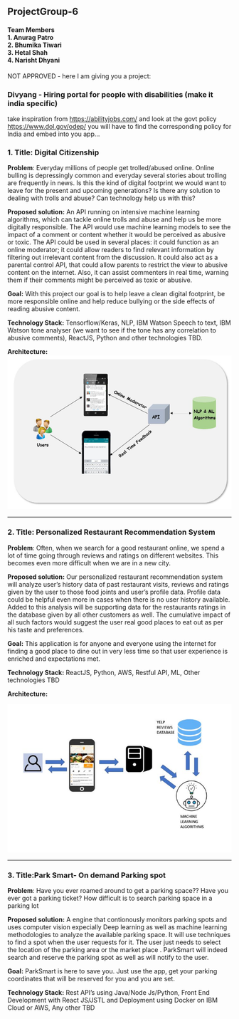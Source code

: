 ## ProjectGroup-6
#### Team Members </br> 1. Anurag Patro </br> 2. Bhumika Tiwari </br> 3. Hetal Shah </br> 4. Narisht Dhyani

NOT APPROVED - here I am giving you a project:

### Divyang - Hiring portal for people with disabilities (make it india specific)
take inspiration from https://abilityjobs.com/ and 
look at the govt policy https://www.dol.gov/odep/ you will have to find the corresponding policy for India and embed into you app...


### 1. Title: Digital Citizenship
__Problem__: Everyday millions of people get trolled/abused online. Online bulling is depressingly common and everyday several stories about trolling are frequently in news. Is this the kind of digital footprint we would want to leave for the present and upcoming generations? Is there any solution to dealing with trolls and abuse? Can technology help us with this?

__Proposed solution:__
An API running on intensive machine learning algorithms, which can tackle online trolls and abuse and help us be more digitally responsible. The API would use machine learning models to see the impact of a comment or content whether it would be perceived as abusive or toxic. The API could be used in several places: it could function as an online moderator; it could allow readers to find relevant information by filtering out irrelevant content from the discussion. It could also act as a parental control API, that could allow parents to restrict the view to abusive content on the internet. Also, it can assist commenters in real time, warning them if their comments might be perceived as toxic or abusive.

__Goal:__ With this project our goal is to help leave a clean digital footprint, be more responsible online and help reduce bullying or the side effects of reading abusive content.

__Technology Stack:__ Tensorflow/Keras, NLP, IBM Watson Speech to text, IBM Watson tone analyser (we want to see if the tone has any correlation to abusive comments), ReactJS, Python and other technologies TBD.

__Architecture:__
![](Images/Architecture_Idea1.JPG)

------------------------------------------------------------------------------------------------------------------------------

### 2. Title: Personalized Restaurant Recommendation System

__Problem__: Often, when we search for a good restaurant online, we spend a lot of time going through reviews and ratings on different websites. This becomes even more difficult when we are in a new city. 

__Proposed solution:__ Our personalized restaurant recommendation system will analyze user’s history data of past restaurant visits, reviews and ratings given by the user to those food joints and user’s profile data. Profile data could be helpful even more in cases when there is no user history available. Added to this analysis will be supporting data for the restaurants ratings in the database given by all other customers as well. The cumulative impact of all such factors would suggest the user real good places to eat out as per his taste and preferences.

__Goal:__ This application is for anyone and everyone using the internet for finding a good place to dine out in very less time so that user experience is enriched and expectations met.

__Technology Stack:__  ReactJS, Python, AWS, Restful API, ML, Other technologies TBD 

__Architecture:__

![](Images/Architecture_Idea2.JPG)

------------------------------------------------------------------------------------------------------------------------------
### 3. Title:Park Smart- On demand Parking spot

__Problem__:  Have you ever roamed around to get a parking space??
Have you ever got a parking ticket? How difficult is to search parking space in a parking lot

__Proposed solution:__ A engine that contionously monitors parking spots and uses computer vision expecially Deep learning as well as machine learning methodologies to analyze the available  parking space. It will use techniques to find a spot when the user requests for it. The user just needs to select the location of the parking area or the market place . ParkSmart will indeed search and reserve the parking spot as well as will notify to the user.

__Goal:__ ParkSmart is here to save you. Just use the app, get your parking coordinates that will be reserved for you and you are set.

__Technology Stack:__  Rest API’s using Java/Node Js/Python, Front End Development with React JS/JSTL and Deployment using Docker on IBM Cloud or AWS, Any other TBD

